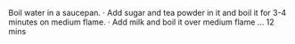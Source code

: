 Boil water in a saucepan. · Add sugar and tea powder in it and boil it for 3-4 minutes on medium flame. · Add milk and boil it over medium flame ... 12 mins